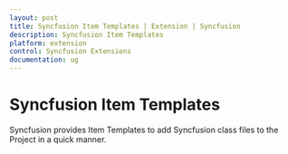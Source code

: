 ```yaml
---
layout: post
title: Syncfusion Item Templates | Extension | Syncfusion
description: Syncfusion Item Templates
platform: extension
control: Syncfusion Extensions
documentation: ug
---
```


# Syncfusion Item Templates

Syncfusion provides Item Templates to add Syncfusion class files to the Project in a quick manner.

